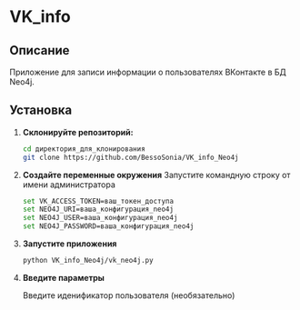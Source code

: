 # VK_info

## Описание

Приложение для записи информации о пользователях ВКонтакте в БД Neo4j.


## Установка

1. **Склонируйте репозиторий:**
   ```bash
   cd директория_для_клонирования
   git clone https://github.com/BessoSonia/VK_info_Neo4j


2. **Создайте переменные окружения**
   Запустите командную строку от имени администратора

   ```bash
   set VK_ACCESS_TOKEN=ваш_токен_доступа
   set NEO4J_URI=ваша_конфигурация_neo4j
   set NEO4J_USER=ваша_конфигурация_neo4j
   set NEO4J_PASSWORD=ваша_конфигурация_neo4j
   ```


3. **Запустите приложения**

   ```bash
   python VK_info_Neo4j/vk_neo4j.py
   ```


4. **Введите параметры**

   Введите иденификатор пользователя (необязательно)
